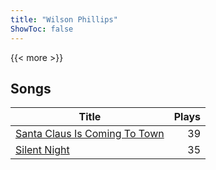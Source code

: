 ```yaml
---
title: "Wilson Phillips"
ShowToc: false
---
```


{{< more >}}

## Songs
Title | Plays 
----- | -----: 
[Santa Claus Is Coming To Town](/songs/santa-claus-is-coming-to-town) | 39
[Silent Night](/songs/silent-night) | 35

